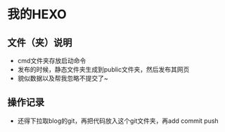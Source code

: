 # 我的HEXO


## 文件（夹）说明
- cmd文件夹存放启动命令
- 发布的时候，静态文件夹生成到public文件夹，然后发布其网页
- 貌似数据以及帮我忽略不提交了~

## 操作记录
- 还得下拉取blog的git，再把代码放入这个git文件夹，再add commit push

